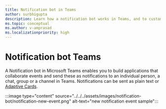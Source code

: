 ```yaml
---
title: Notification bot in Teams
author: surbhigupta
description: Learn how a notification bot works in Teams, and to customize notification behavior.
ms.topic: conceptual
ms.author: v-amprasad
ms.localizationpriority: high
---
```


# Notification bot Teams

A Notification bot in Microsoft Teams enables you to build applications that collaborate events and send these as notifications to an individual person, a chat, group or a channel in Teams. Notifications can be sent as plain text or [Adaptive Cards](../../../task-modules-and-cards/cards/cards-reference.md#adaptive-card).

:::image type="content" source="../../../assets/images/notification-bot/notification-new-event.png" alt-text="new notification event sample":::
